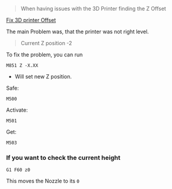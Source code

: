 > When having issues with the 3D Printer finding the Z Offset

[Fix 3D printer Offset](https://www.webcarpenter.com/blog/162-3D-Print---How-to-calibrate-Z-offset-with-a-BLTouch-bed-leveling-probe-sensor)

The main Problem was, that the printer was not right level.
> Current Z position -2

To fix the problem, you can run

```
M851 Z -X.XX
```
- Will set new Z position.

Safe:
```
M500
```

Activate:
```
M501
```

Get:
```
M503
```
### If you want to check the current height 
```
G1 F60 z0
```

This moves the Nozzle to its `0`
